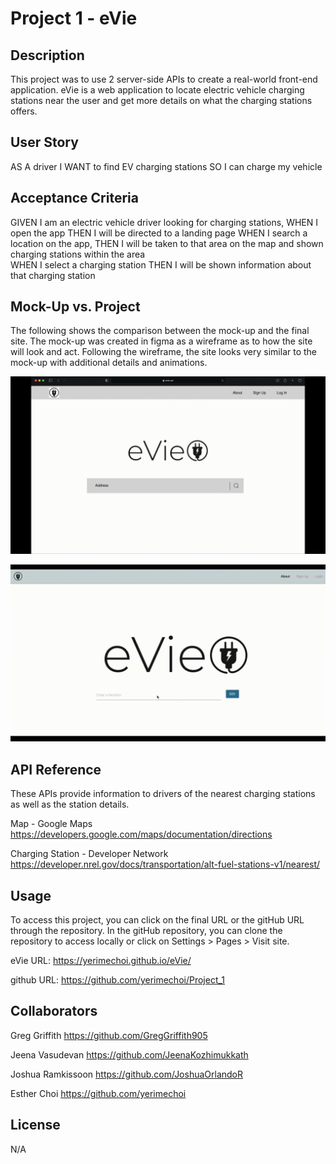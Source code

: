 # Project 1 - eVie

## Description
This project was to use 2 server-side APIs to create a real-world front-end application. eVie is a web application to locate electric vehicle charging stations near the user and get more details on what the charging stations offers.

## User Story
AS A driver
I WANT to find EV charging stations
SO I can charge my vehicle

## Acceptance Criteria
GIVEN I am an electric vehicle driver looking for charging stations,
WHEN I open the app
THEN I will be directed to a landing page
WHEN I search a location on the app,
THEN I will be taken to that area on the map and  shown charging stations within the area                     
WHEN I select a charging station
THEN I will be shown information about that charging station

## Mock-Up vs. Project
The following shows the comparison between the mock-up and the final site. The mock-up was created in figma as a wireframe as to how the site will look and act. Following the wireframe, the site looks very similar to the mock-up with additional details and animations.

![Mock-Up](./Assets/mock-up.gif)

![Project](./Assets/final.gif)

## API Reference
These APIs provide information to drivers of the nearest charging stations as well as the station details.

Map - Google Maps
https://developers.google.com/maps/documentation/directions

Charging Station - Developer Network
https://developer.nrel.gov/docs/transportation/alt-fuel-stations-v1/nearest/

## Usage
To access this project, you can click on the final URL or the gitHub URL through the repository. In the gitHub repository, you can clone the repository to access locally or click on Settings > Pages > Visit site.

eVie URL:
https://yerimechoi.github.io/eVie/

github URL:
https://github.com/yerimechoi/Project_1

## Collaborators
Greg Griffith           https://github.com/GregGriffith905

Jeena Vasudevan         https://github.com/JeenaKozhimukkath

Joshua Ramkissoon       https://github.com/JoshuaOrlandoR

Esther Choi             https://github.com/yerimechoi

## License
N/A
